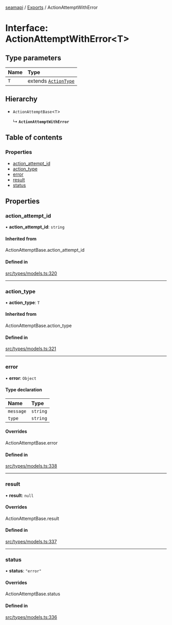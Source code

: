 [seamapi](../README.md) / [Exports](../modules.md) / ActionAttemptWithError

# Interface: ActionAttemptWithError<T\>

## Type parameters

| Name | Type |
| :------ | :------ |
| `T` | extends [`ActionType`](../modules.md#actiontype) |

## Hierarchy

- `ActionAttemptBase`<`T`\>

  ↳ **`ActionAttemptWithError`**

## Table of contents

### Properties

- [action\_attempt\_id](ActionAttemptWithError.md#action_attempt_id)
- [action\_type](ActionAttemptWithError.md#action_type)
- [error](ActionAttemptWithError.md#error)
- [result](ActionAttemptWithError.md#result)
- [status](ActionAttemptWithError.md#status)

## Properties

### action\_attempt\_id

• **action\_attempt\_id**: `string`

#### Inherited from

ActionAttemptBase.action\_attempt\_id

#### Defined in

[src/types/models.ts:320](https://github.com/seamapi/javascript/blob/main/src/types/models.ts#L320)

___

### action\_type

• **action\_type**: `T`

#### Inherited from

ActionAttemptBase.action\_type

#### Defined in

[src/types/models.ts:321](https://github.com/seamapi/javascript/blob/main/src/types/models.ts#L321)

___

### error

• **error**: `Object`

#### Type declaration

| Name | Type |
| :------ | :------ |
| `message` | `string` |
| `type` | `string` |

#### Overrides

ActionAttemptBase.error

#### Defined in

[src/types/models.ts:338](https://github.com/seamapi/javascript/blob/main/src/types/models.ts#L338)

___

### result

• **result**: ``null``

#### Overrides

ActionAttemptBase.result

#### Defined in

[src/types/models.ts:337](https://github.com/seamapi/javascript/blob/main/src/types/models.ts#L337)

___

### status

• **status**: ``"error"``

#### Overrides

ActionAttemptBase.status

#### Defined in

[src/types/models.ts:336](https://github.com/seamapi/javascript/blob/main/src/types/models.ts#L336)
